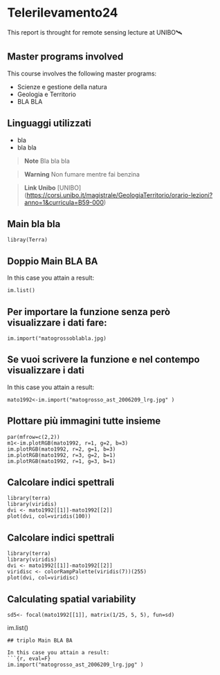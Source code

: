 # Telerilevamento24

This report is throught for remote sensing lecture at UNIBO🛰️

## Master programs involved

This course involves the following master programs:

+ Scienze e gestione della natura
+ Geologia e Territorio
+ BLA BLA

## Linguaggi utilizzati
+ bla
+ bla bla

>**Note**
> Bla bla bla

>**Warning**
> Non fumare mentre fai benzina

>**Link Unibo**
>[UNIBO] (https://corsi.unibo.it/magistrale/GeologiaTerritorio/orario-lezioni?anno=1&curricula=B59-000)

## Main bla bla
```{r}
libray(Terra)
```
## Doppio Main BLA BA

In this case you attain a result: 
```{r}
im.list()
```


## Per importare la funzione senza però visualizzare i dati fare:
```{r, eval=F}  
im.import("matogrossoblabla.jpg)
```

## Se vuoi scrivere la funzione e nel contempo visualizzare i dati 

In this case you attain a result: 
```{r, eval=T}
mato1992<-im.import("matogrosso_ast_2006209_lrg.jpg" )
```





  ## Plottare più immagini tutte insieme
```{r, eval=T}
par(mfrow=c(2,2))
m1<-im.plotRGB(mato1992, r=1, g=2, b=3)
im.plotRGB(mato1992, r=2, g=1, b=3)
im.plotRGB(mato1992, r=3, g=2, b=1)
im.plotRGB(mato1992, r=1, g=3, b=1)
```

## Calcolare indici spettrali
```{r, eval=T}
library(terra)
library(viridis)
dvi <- mato1992[[1]]-mato1992[[2]]
plot(dvi, col=viridis(100))
```

## Calcolare indici spettrali
```{r, eval=T}
library(terra)
library(viridis)
dvi <- mato1992[[1]]-mato1992[[2]]
viridisc <- colorRampPalette(viridis(7))(255)
plot(dvi, col=viridisc)
```

## Calculating spatial variability
```{r, eval=T}
sd5<- focal(mato1992[[1]], matrix(1/25, 5, 5), fun=sd)
```

im.list()

```
## triplo Main BLA BA

In this case you attain a result: 
```{r, eval=F}
im.import("matogrosso_ast_2006209_lrg.jpg" )
```

```

